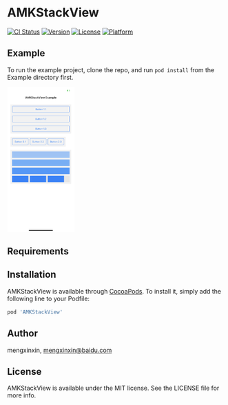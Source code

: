 # AMKStackView

[![CI Status](https://img.shields.io/travis/mengxinxin/AMKStackView.svg?style=flat)](https://travis-ci.org/mengxinxin/AMKStackView)
[![Version](https://img.shields.io/cocoapods/v/AMKStackView.svg?style=flat)](https://cocoapods.org/pods/AMKStackView)
[![License](https://img.shields.io/cocoapods/l/AMKStackView.svg?style=flat)](https://cocoapods.org/pods/AMKStackView)
[![Platform](https://img.shields.io/cocoapods/p/AMKStackView.svg?style=flat)](https://cocoapods.org/pods/AMKStackView)

## Example

To run the example project, clone the repo, and run `pod install` from the Example directory first.

<img src="README.assets/IMG_E6689C5CFB0B-1.jpeg" alt="IMG_E6689C5CFB0B-1" style="zoom:33%;" />

## Requirements

## Installation

AMKStackView is available through [CocoaPods](https://cocoapods.org). To install
it, simply add the following line to your Podfile:

```ruby
pod 'AMKStackView'
```

## Author

mengxinxin, mengxinxin@baidu.com

## License

AMKStackView is available under the MIT license. See the LICENSE file for more info.
